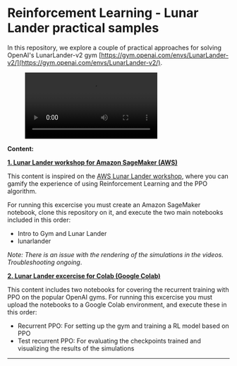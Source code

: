 # Reinforcement Learning - Lunar Lander practical samples

In this repository, we explore a couple of practical approaches for solving OpenAI's LunarLander-v2 gym [https://gym.openai.com/envs/LunarLander-v2/](https://gym.openai.com/envs/LunarLander-v2/).

<!-- blank line -->
<figure class="video_container">
  <video controls="true" allowfullscreen="false">
    <source src="media/original.mp4" type="video/mp4">
  </video>
</figure>
<!-- blank line -->

**Content:**

**[1. Lunar Lander workshop for Amazon SageMaker (AWS)](./AWS-LunarLander-workshop)**

This content is inspired on the [AWS Lunar Lander workshop](https://lunarlander.ninja/), where you can gamify the experience of using Reinforcement Learning and the PPO algorithm.

For running this excercise you must create an Amazon SageMaker notebook, clone this repository on it, and execute the two main notebooks included in this order:
- Intro to Gym and Lunar Lander
- lunarlander

*Note: There is an issue with the rendering of the simulations in the videos. Troubleshooting ongoing*.

**[2. Lunar Lander excercise for Colab (Google Colab)](./ngoodger-LunarLander-PPO)**

This content includes two notebooks for covering the recurrent training with PPO on the popular OpenAI gyms.
For running this excercise you must upload the notebooks to a Google Colab environment, and execute these in this order:

- Recurrent PPO: For setting up the gym and training a RL model based on PPO
- Test recurrent PPO: For evaluating the checkpoints trained and visualizing the results of the simulations

---

